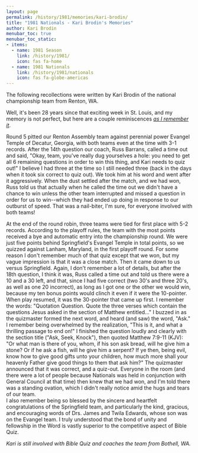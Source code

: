 ```yaml
---
layout: page
permalink: /history/1981/memories/kari-brodin/
title: "1981 Nationals - Kari Brodin's Memories"
author: Kari Brodin
menubar_toc: true
menubar_toc_static:
- items:
  - name: 1981 Season
    link: /history/1981/
    icon: fas fa-home
  - name: 1981 Nationals
    link: /history/1981/nationals
    icon: fas fa-globe-americas
---
```


The following recollections were written by Kari Brodin of the national championship team from Renton, WA.

Well, it's been 28 years since that exciting week in St. Louis, and my memory is not perfect, 
but here are a couple reminiscences *<u>as I remember it</u>*.

Round 5 pitted our Renton Assembly team against perennial power Evangel Temple of Decatur, Georgia, 
with both teams even at the time with 3-1 records.  After the 14th question our coach, Russ Barrans, 
called a time out and said, "Okay, team, you've really dug yourselves a hole: you need to get all 6 
remaining questions in order to win this thing, and Kari needs to quiz out!" I believe I 
had three at the time so I still needed three (back in the days when it took six correct to quiz out). 
We took him at his word and went after it aggressively. When the dust settled after the match, 
and we had won, Russ told us that actually when he called the time out we didn't have a chance to 
win unless the other team interrupted and missed a question in order for us to win--which they had 
ended up doing in response to our outburst of speed.  That was a nail-biter, I'm sure, for everyone 
involved with both teams!

At the end of the round robin, three teams were tied for first place with 5-2 records. 
According to the playoff rules, the team with the most points received a bye and automatic 
entry into the championship round. We were just five points behind Springfield's Evangel 
Temple in total points, so we quizzed against Lanham, Maryland, in the first playoff round. 
For some reason I don't remember much of that quiz except that we won, but my vague impression 
is that it was a close match. Then it came down to us versus Springfield.  Again, I don't remember 
a lot of details, but after the 18th question, I think it was, Russ called a time out and told us 
there were a 10 and a 30 left, and that, since I had five correct (two 30's and three 20's, as 
well as one 20 incorrect), as long as I got one or the other we would win, because my ten bonus 
points would clinch it even if it were the 10-pointer. When play resumed, it was the 30-pointer 
that came up first.  I remember the words: "Quotation Question. Quote the three verses which 
contain the questions Jesus asked in the section of Matthew entitled..." I buzzed in as the 
quizmaster formed the next word, and heard (and saw) the word, "Ask."  I remember being 
overwhelmed by the realization, "This is it, and what a thrilling passage to end on!"  I finished 
the question loudly and clearly with the section title ("Ask, Seek, Knock"), then quoted 
Matthew 7:9-11 (KJV): "Or what man is there of you, whom, if his son ask bread, will he give 
him a stone? Or if he ask a fish, will he give him a serpent? If ye then, being evil, know 
how to give good gifts unto your children, how much more shall your heavenly Father give 
good things to them that ask him?"  The quizmaster announced that it was correct, and a 
quiz-out.  Everyone in the room (and there were a lot of people because Nationals was held 
in conjunction with General Council at that time) then knew that we had won, and I'm told there 
was a standing ovation, which I didn't really notice amid the hugs and tears of our team.  
I also remember being so blessed by the sincere and heartfelt congratulations of the 
Springfield team, and particularly the kind, gracious, and encouraging words of Drs. 
James and Twila Edwards, whose son was on the Evangel team. I truly understood that the bond 
of unity and fellowship in the Word is vastly superior to the competitive aspect of Bible Quiz.

*Kari is still involved with Bible Quiz and coaches the team from Bothell, WA.*